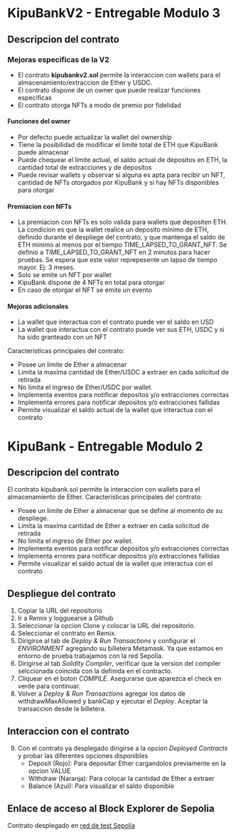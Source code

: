# KipuBankV2 - Entregable Modulo 3
## Descripcion del contrato

### Mejoras especificas de la V2
- El contrato __kipubankv2.sol__ permite la interaccion con wallets para el almacenamiento/extraccion de Ether y USDC.
- El contrato dispone de un owner que puede realizar funciones especificas
- El contrato otorga NFTs a modo de premio por fidelidad 

#### Funciones del owner
- Por defecto puede actualizar la wallet del ownership
- Tiene la posibilidad de modificar el limite total de ETH que KipuBank puede almacenar
- Puede chequear el limite actual, el saldo actual de depositos en ETH, la cantidad total de extracciones y de depositos
- Puede revisar wallets y observar si alguna es apta para recibir un NFT, cantidad de NFTs otorgados por KipuBank y si hay NFTs disponibles para otorgar

#### Premiacion con NFTs
- La premiacion con NFTs es solo valida para wallets que depositen ETH. La condicion es que la wallet realice un deposito minimo de 
ETH, definido durante el despliege del contrato, y que mantenga el saldo de ETH minimo al menos por el tiempo TIME_LAPSED_TO_GRANT_NFT. 
Se definio a TIME_LAPSED_TO_GRANT_NFT en 2 minutos para hacer pruebas. Se espera que este valor reprepesente un lapso de tiempo mayor. Ej: 3 meses.
- Solo se emite un NFT por wallet 
- KipuBank dispone de 4 NFTs en total para otorgar
- En caso de otorgar el NFT se emite un evento

#### Mejoras adicionales
- La wallet que interactua con el contrato puede ver el saldo en USD
- La wallet que interactua con el contrato puede ver sus ETH, USDC y si ha sido granteado con un NFT

Caracteristicas principales del contrato:
- Posee un limite de Ether a almacenar
- Limita la maxima cantidad de Ether/USDC a extraer en cada solicitud de retirada
- No limita el ingreso de Ether/USDC por wallet.
- Implementa eventos para notificar depositos y/o extracciones correctas
- Implementa errores para notificar depositos y/o extracciones fallidas
- Permite visualizar el saldo actual de la wallet que interactua con el contrato


# KipuBank - Entregable Modulo 2
## Descripcion del contrato

El contrato kipubank.sol permite la interaccion con wallets para el almacenamiento de Ether. Caracteristicas principales del contrato:

- Posee un limite de Ether a almacenar que se define al momento de su despliege.
- Limita la maxima cantidad de Ether a extraer en cada solicitud de retirada
- No limita el ingreso de Ether por wallet.
- Implementa eventos para notificar depositos y/o extracciones correctas
- Implementa errores para notificar depositos y/o extracciones fallidas
- Permite visualizar el saldo actual de la wallet que interactua con el contrato


Despliegue del contrato
-----------------------------
1. Copiar la URL del repositorio 
2. Ir a Remix y logguearse a Github 
3. Seleccionar la opcion Clone y colocar la URL del repositorio.
4. Seleccionar el contrato en Remix.
5. Dirigirse al tab de _Deploy & Run Transactions_ y configurar el _ENVIRONMENT_ agregando su billetera Metamask. Ya que estamos en entorno 
de prueba trabajamos con la red Sepolia.
6. Dirigirse al tab _Solidity Compiler_, verificar que la version del compiler selccionada coincida con la definida en el contracto.
7. Cliquear en el boton _COMPILE_. Asegurarse que aparezca el check en verde para continuar.
8. Volver a _Deploy & Run Transactions_ agregar los datos de withdrawMaxAllowed y bankCap y ejecutar el _Deploy_. Aceptar la transaccion desde la billetera.

Interaccion con el contrato
-----------------------------
9. Con el contrato ya desplegado dirigirse a la opcion _Deployed Contracts_ y probar las diferentes opciones disponibles
   - Deposit (Rojo): Para depositar Ether cargandolos previamente en la opcion VALUE
   - Withdraw (Naranja): Para colocar la cantidad de Ether a extraer
   - Balance (Azul): Para visualizar el saldo disponible 


Enlace de acceso al Block Explorer de Sepolia
-------------------------------------------------
Contrato desplegado en [red de test Sepolia](https://sepolia.etherscan.io/address/0x84b2b6dd7b3cd6d240857b9372cc63a18c78309c#code)
